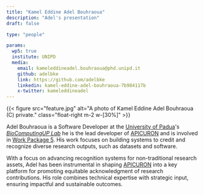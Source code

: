 ```yaml
---
title: "Kamel Eddine Adel Bouhraoua"
description: "Adel's presentation"
draft: false

type: "people"

params:
  wp5: true
  institute: UNIPD
  media: 
    email: kameleddineadel.bouhraoua@phd.unipd.it
    github: adelbke
    link: https://github.com/adelbke
    linkedin: kamel-eddine-adel-bouhraoua-7b984117b
    x-twitter: kameleddineadel
---
```


{{< figure src="feature.jpg" alt="A photo of Kamel Eddine Adel Bouhraoua (C) private." class="float-right m-2 w-[30%]" >}}

Adel Bouhraoua is a Software Developer at the [University of Padua](https://unipd.it)'s [*BioComputingUP Lab*](https://biocomputingup.it/) he is the lead developer of [APICURON](https://apicuron.org) and is involved in [Work Package 5](/workpackages/05_capacity_and_recognition). His work focuses on building systems to credit and recognize diverse research outputs, such as datasets and software.

With a focus on advancing recognition systems for non-traditional research assets, Adel has been instrumental in shaping [APICURON](https://apicuron.org) into a key platform for promoting equitable acknowledgment of research contributions. His role combines technical expertise with strategic input, ensuring impactful and sustainable outcomes.

